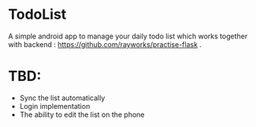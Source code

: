 # TodoList
A simple android app to manage your daily todo list which works together with backend : https://github.com/rayworks/practise-flask .

# TBD:
* Sync the list automatically
* Login implementation 
* The ability to edit the list on the phone
